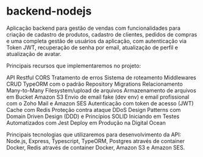 # backend-nodejs

Aplicação backend para gestão de vendas com funcionalidades para criação de cadastro de produtos, cadastro de clientes, pedidos de compras e uma completa gestão de usuários da aplicação, com autenticação via Token JWT, recuperação de senha por email, atualização de perfil e atualização de avatar.

Principais recursos que implementaremos no projeto:

API Restful
CORS
Tratamento de erros
Sistema de roteamento
Middlewares
CRUD
TypeORM com o padrão Repository
Migrations
Relacionamento Many-to-Many
Filesystem/upload de arquivos
Armazenamento de arquivos em Bucket Amazon S3
Envio de email fake (dev env) e email profissional com o Zoho Mail e Amazon SES
Autenticação com token de acesso (JWT)
Cache com Redis
Proteção contra ataque DDoS
Design Patterns com Domain Driven Design (DDD) e Princípios SOLID
Iniciando em Testes Automatizados com Jest
Deploy em Produção na Digital Ocean

Principais tecnologias que utilizaremos para desenvolvimento da API: Node.js, Express, Typescript, TypeORM, Postgres através de container Docker, Redis através de container Docker, Amazon S3 e Amazon SES.
